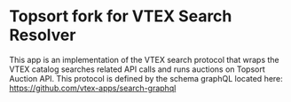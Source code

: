 # Topsort fork for VTEX Search Resolver

This app is an implementation of the VTEX search protocol that wraps the VTEX catalog searches related API calls and runs auctions on Topsort Auction API.
This protocol is defined by the schema graphQL located here: https://github.com/vtex-apps/search-graphql
